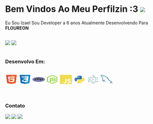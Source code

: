 <h1>Bem Vindos Ao Meu Perfilzin :3 <img src="https://raw.githubusercontent.com/kaueMarques/kaueMarques/master/hi.gif" width="30px"></h1> 
<p>Eu Sou Izael Sou Developer a 6 anos Atualmente Desenvolvendo Para <b>FLOUREON</b></p><br>

<div>
	<img height="150rem" src="https://github-readme-stats.vercel.app/api?username=erickvinicios&show_icons=true&theme=midnight-purple&include_all_commits=true&count_private=true">
	 <img height="150em" src="https://github-readme-stats.vercel.app/api/top-langs/?username=erickvinicios&layout=compact&langs_count=7&theme=midnight-purple"/>
	</div>
<div><br>
	
<h3>Desenvolvo Em:</h3>
</div>
 <div class="dev"><br>
      <img alt="HTML5" height="30" width="40" src="https://raw.githubusercontent.com/devicons/devicon/master/icons/html5/html5-original.svg">
      <img alt="CSS3" height="30" width="40" src="https://raw.githubusercontent.com/devicons/devicon/master/icons/css3/css3-original.svg">
      <img alt="PHP" height="30" width="40" src="https://raw.githubusercontent.com/devicons/devicon/master/icons/php/php-original.svg">
      <img alt="NODEJS" height="30" width="40" src="https://raw.githubusercontent.com/devicons/devicon/master/icons/nodejs/nodejs-original.svg">
      <img alt="JS" height="30" width="40" src="https://raw.githubusercontent.com/devicons/devicon/master/icons/javascript/javascript-plain.svg">
      <img alt="PYTHON" height="30" width="40" src="https://raw.githubusercontent.com/devicons/devicon/master/icons/python/python-original.svg">
      <img alt="ELECTRON" height="30" width="40" src="https://raw.githubusercontent.com/devicons/devicon/master/icons/electron/electron-original.svg">
      <img alt="MYSQL & SQL" height="30" width="40" src="https://raw.githubusercontent.com/devicons/devicon/master/icons/mysql/mysql-original.svg">
</div><br><br>

<h3>Contato</h3>

<div>
 <img src="https://img.shields.io/badge/Zeus.#0001?style=for-the-badge&logo=discord&logoColor=white"> <a href="https://www.instagram.com/izael_oficia.l/"target="_blank">
	<img src="https://img.shields.io/badge/%2FNeltronsE4405Fstyle=forthebadge&logo=instagram&logoColor=white" target="_blank"></a> 
			 <a href="mailto:zrafaelgamer000@gmail.com" target="_blank"><img src="https://img.shields.io/badge/zrafaelgamer000@gmail.com-D14836?style=for-the-badge&logo=gmail&logoColor=white" target="_blank"></a> 
	</div>
